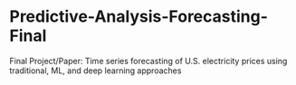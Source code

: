# Predictive-Analysis-Forecasting-Final
Final Project/Paper: Time series forecasting of U.S. electricity prices using traditional, ML, and deep learning approaches
